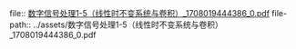 file:: [数字信号处理1-5（线性时不变系统与卷积）_1708019444386_0.pdf](../assets/数字信号处理1-5（线性时不变系统与卷积）_1708019444386_0.pdf)
file-path:: ../assets/数字信号处理1-5（线性时不变系统与卷积）_1708019444386_0.pdf
